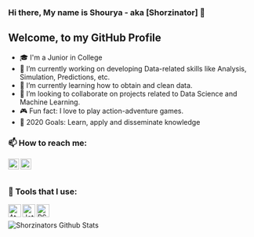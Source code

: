 ### Hi there, My name is Shourya - aka [Shorzinator] 👋

## Welcome, to my GitHub Profile
- 🎓 I'm a Junior in College
- 🥋 I’m currently working on developing Data-related skills like Analysis, Simulation, Predictions, etc.
- 🌱 I’m currently learning how to obtain and clean data.
- 👯 I’m looking to collaborate on projects related to Data Science and Machine Learning.
- 🎮 Fun fact: I love to play action-adventure games.
- 💎 2020 Goals: Learn, apply and disseminate knowledge


### 📫 How to reach me: 
[<img align="left" alt="Shorzinator | LinkedIn" width="22px" src="https://cdn.jsdelivr.net/npm/simple-icons@v3/icons/linkedin.svg" />][linkedin]
[<img align="left" alt="Shorzinator | Instagram" width="22px" src="https://cdn.jsdelivr.net/npm/simple-icons@v3/icons/instagram.svg" />][instagram]

<br />
<br />

### 🔧 Tools that I use:

[<img align="left" alt="Atom" width="26px" src="https://user-images.githubusercontent.com/62899599/89465539-e9248000-d78f-11ea-89a3-bcb4d46056bd.png" />][linkedin]
[<img align="left" alt="Jetbrains" width="26px" src="https://user-images.githubusercontent.com/62899599/89465547-eaee4380-d78f-11ea-85b8-8e19c0d6f8ee.png" />][linkedin]
[<img align="left" alt="RStudio" width="26px" src="https://user-images.githubusercontent.com/62899599/89465552-eb86da00-d78f-11ea-9f41-b17d00bd6939.jpg" />][linkedin]

<br />
<br />

<img align="left" alt="Shorzinators Github Stats" src="https://github-readme-stats.vercel.app/api?username=shorzinator&show_icons=true&hide_border=true&theme=gruvbox" />

<br />
<br />
<br />

[instagram]: https://www.instagram.com/shorzinator
[linkedin]: https://www.linkedin.com/in/shourya-maheshwari-978606171/









